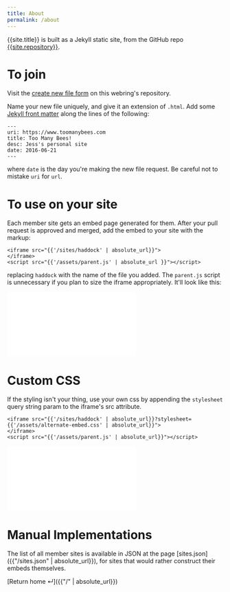 ```yaml
---
title: About
permalink: /about
---
```


{{site.title}} is built as a Jekyll static site, from the GitHub repo [{{site.repository}}]({{site.repository}}).

# To join

Visit the [create new file form]({{site.new_site_url}}) on this webring's repository.

Name your new file uniquely, and give it an extension of `.html`. Add some [Jekyll front matter](https://jekyllrb.com/docs/front-matter/) along the lines of the following:

```
---
uri: https://www.toomanybees.com
title: Too Many Bees!
desc: Jess's personal site
date: 2016-06-21
---
```

where `date` is the day you're making the new file request. Be careful not to mistake `uri` for `url`.

# To use on your site

Each member site gets an embed page generated for them. After your pull request is approved and merged, add the embed to your site with the markup:

```
<iframe src="{{'/sites/haddock' | absolute_url}}">
</iframe>
<script src="{{'/assets/parent.js' | absolute_url }}"></script>
```

replacing `haddock` with the name of the file you added. The `parent.js` script is unnecessary if you plan to size the iframe appropriately. It'll look like this:

<style type="text/css">
  iframe {
    border: none;
  }
</style>
<iframe src="{{'/sites/haddock' | absolute_url}}">
</iframe>
<script src="{{'/assets/parent.js' | absolute_url}}"></script>

# Custom CSS

If the styling isn't your thing, use your own css by appending the `stylesheet` query string param to the iframe's src attribute.

```
<iframe src="{{'/sites/haddock' | absolute_url}}?stylesheet={{'/assets/alternate-embed.css' | absolute_url}}">
</iframe>
<script src="{{'/assets/parent.js' | absolute_url}}"></script>
```

<iframe src="{{'/sites/haddock' | absolute_url}}?stylesheet={{'/assets/alternate-embed.css' | absolute_url}}">
</iframe>
<script src="{{'/assets/parent.js' | absolute_url}}"></script>

# Manual Implementations

The list of all member sites is available in JSON at the page [sites.json]({{"/sites.json" | absolute_url}}), for sites that would rather construct their embeds themselves.

[Return home ↵]({{"/" | absolute_url}})